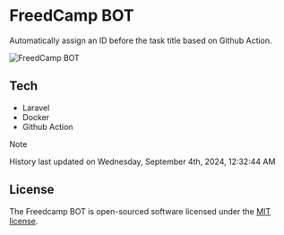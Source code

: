 # FreedCamp BOT

Automatically assign an ID before the task title based on Github Action.

![FreedCamp BOT](https://repository-images.githubusercontent.com/737932867/7d34798b-2680-471c-b089-a78a718d3d6a)

## Tech

- Laravel
- Docker
- Github Action

> [!NOTE]  
> History last updated on Wednesday, September 4th, 2024, 12:32:44 AM

## License

The Freedcamp BOT is open-sourced software licensed under the [MIT license](https://opensource.org/licenses/MIT).
